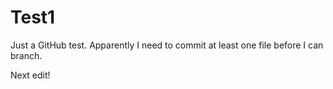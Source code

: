 # Test1
Just a GitHub test.
Apparently I need to commit at least one file before I can branch.

Next edit!
